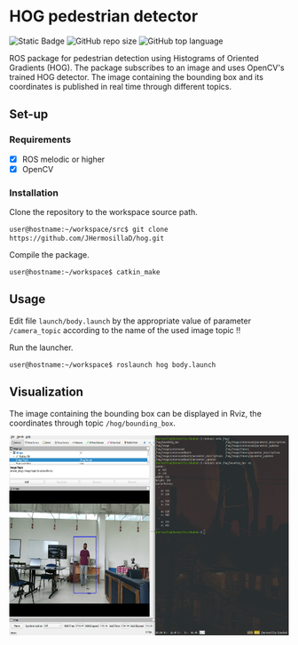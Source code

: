 # HOG pedestrian detector
![Static Badge](https://img.shields.io/badge/ros%20-%20noetic%20-blue) ![GitHub repo size](https://img.shields.io/github/repo-size/jhermosillad/hog)
 ![GitHub top language](https://img.shields.io/github/languages/top/jhermosillad/hog) 

ROS package for pedestrian detection using Histograms of Oriented Gradients (HOG). The package subscribes to an image and uses OpenCV's trained HOG detector. The image containing the bounding box and its coordinates is published in real time through different topics.
## Set-up
### Requirements
- [x] ROS melodic or higher
- [x] OpenCV
### Installation
Clone the repository to the workspace source path.
```
user@hostname:~/workspace/src$ git clone https://github.com/JHermosillaD/hog.git
```
Compile the package.
```
user@hostname:~/workspace$ catkin_make
```
## Usage
Edit file `launch/body.launch` by the appropriate value of parameter `/camera_topic` according to the name of the used image topic :bangbang:

Run the launcher.
```
user@hostname:~/workspace$ roslaunch hog body.launch
```
## Visualization
The image containing the bounding box can be displayed in Rviz, the coordinates through topic `/hog/bounding_box`.

<img width="605" height="360" src="/hog.png">
